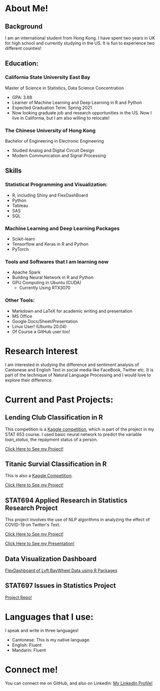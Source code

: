 # About Me!
## Background
I am an international student from Hong Kong. I have spent two years in UK for high school and currently studying in the US. It is fun to experience two different counties!

## Education:

### California State University East Bay
Master of Science in Statistics, Data Science Concentration

- GPA: 3.88
- Learner of Machine Learning and Deep Learning in R and Python
- Expected Graduation Term: Spring 2021
- Now looking graduate job and research opportunities in the US. Now I live in California, but I am also willing to relocate!

### The Chinese University of Hong Kong
Bachelor of Engineering in Electronic Engineering

- Studied Analog and Digital Circuit Design
- Modern Communication and Signal Processing

## Skills
### Statistical Programming and Visualization:

- R, including Shiny and FlexDashBoard
- Python
- Tableau
- SAS
- SQL

### Machine Learning and Deep Learning Packages
- Scikit-learn
- Tensorflow and Keras in R and Python
- PyTorch

### Tools and Softwares that I am learning now
- Apache Spark
- Building Neural Network in R and Python
- GPU Computing in Ubuntu (CUDA)
  - Currently Using RTX3070

### Other Tools:
- Markdown and LaTeX for academic writing and presentation
- MS Office
- Google Docs/Sheet/Presentation
- Linux User! (Ubuntu 20.04)
- Of Course a GitHub user too!


# Research Interest
I am interested in studying the difference and sentiment analysis of Cantonese and English Text in social media like FaceBook, Twitter etc. It is part of the technique of Natural Language Processing and I would love to explore their difference.


# Current and Past Projects:

## Lending Club Classification in R
This competition is a [Kaggle competition](https://www.kaggle.com/wordsforthewise/lending-club), which is part of the project in my STAT 653 course. I used basic neural network to predict the variable *loan_status*, the repayment status of a person.

[Click Here to See my Project!](https://github.com/ckong9-stat697/MachineLearning-Projects/Lending_Club_Project)

## Titanic Survial Classification in R
This is also a [Kaggle Competition](https://www.kaggle.com/c/titanic).

[Click Here to See my Project!](https://github.com/ckong9-stat697/MachineLearning-Projects/Kaggle_Titanic_Classification_in_R)

## STAT694 Applied Research in Statistics Research Project

This project involves the use of NLP algorithms in analyzing the effect of COVID-19 on Twitter's Text.

[Click Here to See my Project!](https://github.com/ckong9-stat697/Research_in_Statistics-STAT694)

[Click Here to See my Presentation!](stat694_presentation.html)

## Data Visualization Dashboard
[FlexDashboard of Lyft BayWheel Data using R Packages](Problem_03_flexdashboard.html)

## STAT697 Issues in Statistics Project
[Project Repo!](https://github.com/stat697-s20/team-1_project_repo)

# Languages that I use:
I speak and write in three languages!
- Cantonese: This is my native language.
- English: Fluent
- Mandarin: Fluent


# Connect me!
You can connect me on GitHub, and also on LinkedIn:
[My LinkedIn Profile!](https://www.linkedin.com/in/chunyin-kong/)
